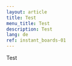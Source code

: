 ```yaml
---
layout: article
title: Test
menu_title: Test
description: Test
lang: de
ref: instant_boards-01
---
```


Test